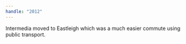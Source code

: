 ```yaml
---
handle: "2012"
---
```


Intermedia moved to Eastleigh which was a much easier commute using public transport.
